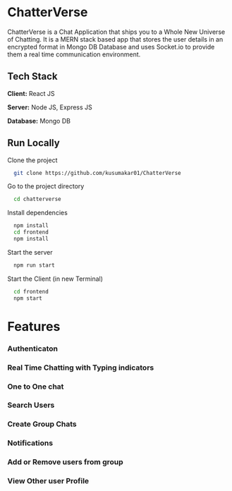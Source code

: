 
# ChatterVerse

ChatterVerse is a Chat Application that ships you to a Whole New Universe of Chatting.
It is a MERN stack based app that stores the user details in an encrypted format in Mongo DB Database and uses Socket.io to provide them a real time communication environment.

## Tech Stack

**Client:** React JS

**Server:** Node JS, Express JS

**Database:** Mongo DB
  
## Run Locally

Clone the project

```bash
  git clone https://github.com/kusumakar01/ChatterVerse
```

Go to the project directory

```bash
  cd chatterverse
```

Install dependencies

```bash
  npm install
  cd frontend
  npm install
```

Start the server

```bash
  npm run start
```
Start the Client (in new Terminal)

```bash
  cd frontend
  npm start
```

  
# Features

### Authenticaton
### Real Time Chatting with Typing indicators
### One to One chat
### Search Users
### Create Group Chats
### Notifications 
### Add or Remove users from group
### View Other user Profile